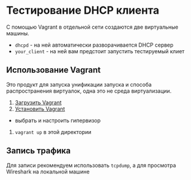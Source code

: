 # Тестирование DHCP клиента

C помощью Vagrant в отдельной сети создаются две виртуальные машины.

* `dhcpd` - на ней автоматически разворачивается DHCP сервер
* `your_client` - на ней вам предстоит запустить тестируемый клиет

## Использование Vagrant

Это продукт для запуска унификации запуска и способа распространения виртуалок, одна это не среда виртуализации.

1. [Загрузить Vagrant](https://www.vagrantup.com/downloads)
1. [Установить Vagrant](https://www.vagrantup.com/docs/installation)
  * выбрать и настроить гипервизор
1. `vagrant up` в этой директории

## Запись трафика

Для записи рекомендуем использовать `tcpdump`, а для просмотра Wireshark на локальной машине
